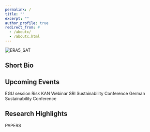 ```yaml
---
permalink: /
title: ""
excerpt: ""
author_profile: true
redirect_from: #
  - /aboutx/
  - /aboutx.html
---
```


![ERA5_SAT](test_ERA5_sat_wave7.png)

Short Bio
------

Upcoming Events 
------
EGU session
Risk KAN Webinar
SRI Sustainability Conference
German Sustainability Conference

Research Highlights
------
PAPERS

